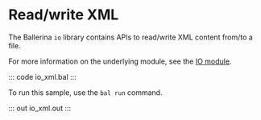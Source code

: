 # Read/write XML

The Ballerina `io` library contains APIs to read/write XML content from/to a file.

For more information on the underlying module, see the [IO module](https://lib.ballerina.io/ballerina/io/latest/).

::: code io_xml.bal :::

To run this sample, use the `bal run` command.

::: out io_xml.out :::